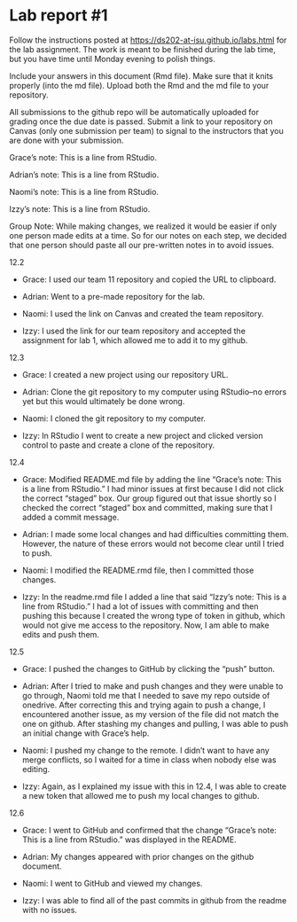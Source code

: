 
<!-- README.md is generated from README.Rmd. Please edit the README.Rmd file -->

# Lab report \#1

Follow the instructions posted at
<https://ds202-at-isu.github.io/labs.html> for the lab assignment. The
work is meant to be finished during the lab time, but you have time
until Monday evening to polish things.

Include your answers in this document (Rmd file). Make sure that it
knits properly (into the md file). Upload both the Rmd and the md file
to your repository.

All submissions to the github repo will be automatically uploaded for
grading once the due date is passed. Submit a link to your repository on
Canvas (only one submission per team) to signal to the instructors that
you are done with your submission.

Grace’s note: This is a line from RStudio.

Adrian’s note: This is a line from RStudio.

Naomi’s note: This is a line from RStudio.

Izzy’s note: This is a line from RStudio.

Group Note: While making changes, we realized it would be easier if only
one person made edits at a time. So for our notes on each step, we
decided that one person should paste all our pre-written notes in to
avoid issues.

12.2

- Grace: I used our team 11 repository and copied the URL to clipboard.

- Adrian: Went to a pre-made repository for the lab.

- Naomi: I used the link on Canvas and created the team repository.

- Izzy: I used the link for our team repository and accepted the
  assignment for lab 1, which allowed me to add it to my github.

12.3

- Grace: I created a new project using our repository URL.

- Adrian: Clone the git repository to my computer using RStudio–no
  errors yet but this would ultimately be done wrong.

- Naomi: I cloned the git repository to my computer.

- Izzy: In RStudio I went to create a new project and clicked version
  control to paste and create a clone of the repository.

12.4

- Grace: Modified README.md file by adding the line “Grace’s note: This
  is a line from RStudio.” I had minor issues at first because I did not
  click the correct “staged” box. Our group figured out that issue
  shortly so I checked the correct “staged” box and committed, making
  sure that I added a commit message.

- Adrian: I made some local changes and had difficulties committing
  them. However, the nature of these errors would not become clear until
  I tried to push.

- Naomi: I modified the README.rmd file, then I committed those changes.

- Izzy: In the readme.rmd file I added a line that said “Izzy’s note:
  This is a line from RStudio.” I had a lot of issues with committing
  and then pushing this because I created the wrong type of token in
  github, which would not give me access to the repository. Now, I am
  able to make edits and push them.

12.5

- Grace: I pushed the changes to GitHub by clicking the “push” button.

- Adrian: After I tried to make and push changes and they were unable to
  go through, Naomi told me that I needed to save my repo outside of
  onedrive. After correcting this and trying again to push a change, I
  encountered another issue, as my version of the file did not match the
  one on github. After stashing my changes and pulling, I was able to
  push an initial change with Grace’s help.

- Naomi: I pushed my change to the remote. I didn’t want to have any
  merge conflicts, so I waited for a time in class when nobody else was
  editing.

- Izzy: Again, as I explained my issue with this in 12.4, I was able to
  create a new token that allowed me to push my local changes to github.

12.6

- Grace: I went to GitHub and confirmed that the change “Grace’s note:
  This is a line from RStudio.” was displayed in the README.

- Adrian: My changes appeared with prior changes on the github document.

- Naomi: I went to GitHub and viewed my changes.

- Izzy: I was able to find all of the past commits in github from the
  readme with no issues.
